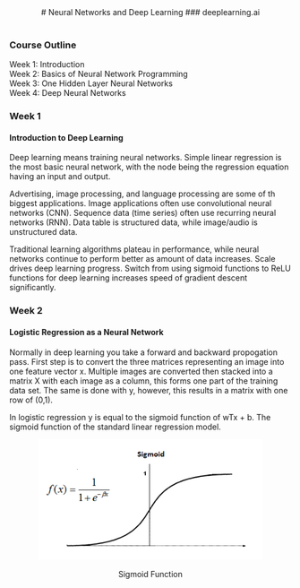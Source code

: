 <center>
# Neural Networks and Deep Learning  
### deeplearning.ai  
</center>
<BR>

### Course Outline

Week 1: Introduction  
Week 2: Basics of Neural Network Programming  
Week 3: One Hidden Layer Neural Networks  
Week 4: Deep Neural Networks  

### Week 1

#### Introduction to Deep Learning

Deep learning means training neural networks.
Simple linear regression is the most basic neural network, with the node being the regression equation having an input and output.

Advertising, image processing, and language processing are some of th biggest applications.
Image applications often use convolutional neural networks (CNN).
Sequence data (time series) often use recurring neural networks (RNN).
Data table is structured data, while image/audio is unstructured data.

Traditional learning algorithms plateau in performance, while neural networks continue to perform better as amount of data increases.
Scale drives deep learning progress.
Switch from using sigmoid functions to ReLU functions for deep learning increases speed of gradient descent significantly.

### Week 2

#### Logistic Regression as a Neural Network

Normally in deep learning you take a forward and backward propogation pass.
First step is to convert the three matrices representing an image into one feature vector x.
Multiple images are converted then stacked into a matrix X with each image as a column, this forms one part of the training data set.
The same is done with y, however, this results in a matrix with one row of (0,1).

In logistic regression y is equal to the sigmoid function of wTx + b. The sigmoid function of the standard linear regression model.

<p align="center">
<img src="https://github.com/peterhall71/coursera_Neural_Networks_and_Deep_Learning/blob/master/images/sigmoid_function.png" alt="Sigmoid Function" width="400"/>
</p>
<p align="center">
Sigmoid Function
</p>

